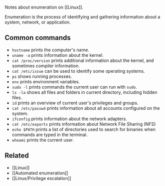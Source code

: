 Notes about enumeration on [[Linux]].

Enumeration is the process of identifying and gathering information about a system, network, or application.

## Common commands

- `hostname` prints the computer's name.
- `uname -a` prints information about the kernel.
- `cat /proc/version` prints additional information about the kernel, and sometimes compiler information.
- `cat /etc/issue` can be used to identify some operating systems.
- `ps` shows running processes.
- `env` prints environment variables.
- `sudo -l` prints commands the current user can run with `sudo`.
- `ls -la` shows all files and folders in current directory, including hidden files.
- `id` prints an overview of current user's privileges and groups.
- `cat /etc/passwd` prints information about all accounts configured on the system.
- `ifconfig` prints information about the network adapters.
- `cat /etc/exports` prints information about Network File Sharing (NFS)
- `echo $PATH` prints a list of directories used to search for binaries when commands are typed in the terminal.
- `whoami` prints the current user.

## Related

- [[Linux]]
- [[Automated enumeration]]
- [[Linux/Privilege escalation]]